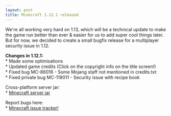 ```yaml
---
layout: post
title: Minecraft 1.12.1 released
---
```


We're all working very hard on 1.13, which will be a technical update to make the game run better than ever & easier for us to add super cool things later. But for now, we decided to create a small bugfix release for a multiplayer security issue in 1.12.<br>

**Changes in 1.12.1:**<br>
\* Made some optimisations<br>
\* Updated game credits (Click on the copyright info on the title screen!)<br>
\* Fixed bug MC-86016 - Some Mojang staff not mentioned in credits.txt<br>
\* Fixed private bug MC-119011 - Security issue with recipe book<br>

Cross-platform server jar:<br>
\* [Minecraft server jar](https://launcher.mojang.com/mc/game/1.12.1/server/561c7b2d54bae80cc06b05d950633a9ac95da816/server.jar)<br>

Report bugs here:<br>
\* [Minecraft issue tracker!](https://bugs.mojang.com/browse/MC)<br>